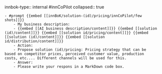 innbok-type:: internal
#innCoPilot
collapsed:: true

	- #prompt {{embed [[innBoK/solution-(id)/pricing/innCoPilot/few shots]]}}
		- My business description:
		- {{embed [[AI business description/content]]}} {{embed [[solution (id)/content]]}} {{embed [[solution id/pricing/content]]}} {{embed [[solution (id)/content]]}} {{embed [[solution id/distribution/content]]}}
		- Action:
		- Propose solution (id)/pricing: Pricing strategy that can be based on competitor prices, perceived customer value, production costs, etc.... Different channels will be used for this.
		- Answer:
		- Please write your respons in a MarkDown code box.